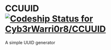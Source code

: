 # CCUUID [ ![Codeship Status for Cyb3rWarri0r8/CCUUID](https://codeship.com/projects/36b2bd10-cb4a-0132-17de-427a4f31c1b5/status?branch=master)](https://codeship.com/projects/75717)
A simple UUID generator
